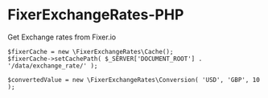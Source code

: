 # FixerExchangeRates-PHP
Get Exchange rates from Fixer.io

```
$fixerCache = new \FixerExchangeRates\Cache();
$fixerCache->setCachePath( $_SERVER['DOCUMENT_ROOT'] . '/data/exchange_rate/' );

$convertedValue = new \FixerExchangeRates\Conversion( 'USD', 'GBP', 10 );

```
